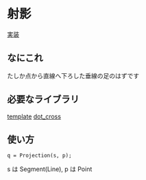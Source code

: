 # 射影
[実装](https://github.com/Oxojo/Oxojo-Library/blob/main/Geometry/projection.cpp)

## なにこれ
たしか点から直線へ下ろした垂線の足のはずです

## 必要なライブラリ
[template](https://github.com/Oxojo/Oxojo-Library/blob/main/Geometry/template.cpp)
[dot_cross](https://github.com/Oxojo/Oxojo-Library/blob/main/Geometry/dot_cross.cpp)

## 使い方
```
q = Projection(s, p);
```
s は Segment(Line), p は Point
